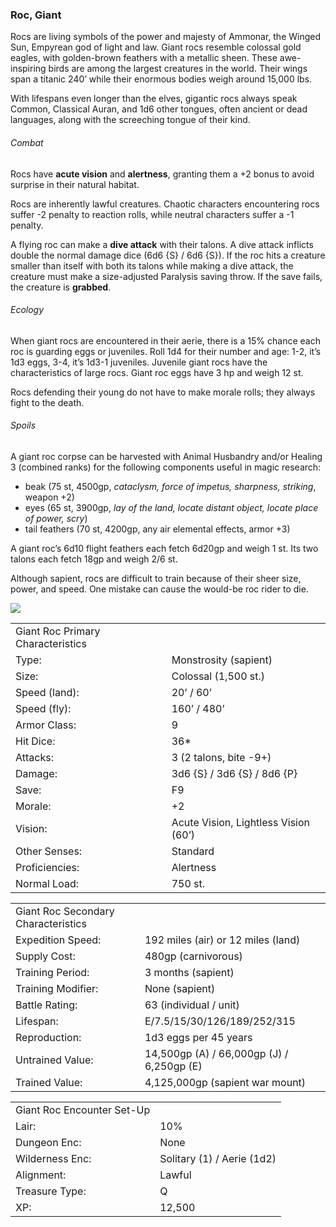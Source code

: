 ### Roc, Giant

Rocs are living symbols of the power and majesty of Ammonar, the Winged Sun, Empyrean god of light and law. Giant rocs resemble colossal gold eagles, with golden-brown feathers with a metallic sheen. These awe-inspiring birds are among the largest creatures in the world. Their wings span a titanic 240’ while their enormous bodies weigh around 15,000 lbs.

With lifespans even longer than the elves, gigantic rocs always speak Common, Classical Auran, and 1d6 other tongues, often ancient or dead languages, along with the screeching tongue of their kind.

###### Combat

Rocs have **acute vision** and **alertness**, granting them a +2 bonus to avoid surprise in their natural habitat.

Rocs are inherently lawful creatures. Chaotic characters encountering rocs suffer -2 penalty to reaction rolls, while neutral characters suffer a -1 penalty.

A flying roc can make a **dive attack** with their talons. A dive attack inflicts double the normal damage dice (6d6 {S} / 6d6 {S}). If the roc hits a creature smaller than itself with both its talons while making a dive attack, the creature must make a size-adjusted Paralysis saving throw. If the save fails, the creature is **grabbed**.

###### Ecology

When giant rocs are encountered in their aerie, there is a 15% chance each roc is guarding eggs or juveniles. Roll 1d4 for their number and age: 1-2, it’s 1d3 eggs, 3-4, it’s 1d3-1 juveniles. Juvenile giant rocs have the characteristics of large rocs. Giant roc eggs have 3 hp and weigh 12 st.

Rocs defending their young do not have to make morale rolls; they always fight to the death.

###### Spoils

A giant roc corpse can be harvested with Animal Husbandry and/or Healing 3 (combined ranks) for the following components useful in magic research:

* beak (75 st, 4500gp, *cataclysm, force of impetus, sharpness, striking*, weapon +2)
* eyes (65 st, 3900gp, *lay of the land, locate distant object, locate place of power, scry*)
* tail feathers (70 st, 4200gp, any air elemental effects, armor +3)

A giant roc’s 6d10 flight feathers each fetch 6d20gp and weigh 1 st. Its two talons each fetch 18gp and weigh 2/6 st.

Although sapient, rocs are difficult to train because of their sheer size, power, and speed. One mistake can cause the would-be roc rider to die.

![](data:image/png;base64...)

|  |  |
| --- | --- |
| Giant Roc Primary Characteristics | |
| Type: | Monstrosity (sapient) |
| Size: | Colossal (1,500 st.) |
| Speed (land): | 20’ / 60’ |
| Speed (fly): | 160’ / 480’ |
| Armor Class: | 9 |
| Hit Dice: | 36\* |
| Attacks: | 3 (2 talons, bite -9+) |
| Damage: | 3d6 {S} / 3d6 {S} / 8d6 {P} |
| Save: | F9 |
| Morale: | +2 |
| Vision: | Acute Vision, Lightless Vision (60’) |
| Other Senses: | Standard |
| Proficiencies: | Alertness |
| Normal Load: | 750 st. |

|  |  |
| --- | --- |
| Giant Roc Secondary Characteristics | |
| Expedition Speed: | 192 miles (air) or 12 miles (land) |
| Supply Cost: | 480gp (carnivorous) |
| Training Period: | 3 months (sapient) |
| Training Modifier: | None (sapient) |
| Battle Rating: | 63 (individual / unit) |
| Lifespan: | E/7.5/15/30/126/189/252/315 |
| Reproduction: | 1d3 eggs per 45 years |
| Untrained Value: | 14,500gp (A) / 66,000gp (J) / 6,250gp (E) |
| Trained Value: | 4,125,000gp (sapient war mount) |

|  |  |
| --- | --- |
| Giant Roc Encounter Set-Up | |
| Lair: | 10% |
| Dungeon Enc: | None |
| Wilderness Enc: | Solitary (1) / Aerie (1d2) |
| Alignment: | Lawful |
| Treasure Type: | Q |
| XP: | 12,500 |
